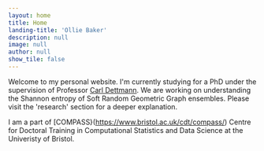 ```yaml
---
layout: home
title: Home
landing-title: 'Ollie Baker'
description: null
image: null
author: null
show_tile: false
---
```


Welcome to my personal website. I'm currently studying for a PhD under the supervision of Professor [Carl Dettmann](https://people.maths.bris.ac.uk/~macpd/). We are working on understanding the Shannon entropy of Soft Random Geometric Graph ensembles. Please visit the 'research' section for a deeper explanation.

I am a part of [COMPASS}(https://www.bristol.ac.uk/cdt/compass/) Centre for Doctoral Training in Computational Statistics and Data Science at the Univeristy of Bristol.
